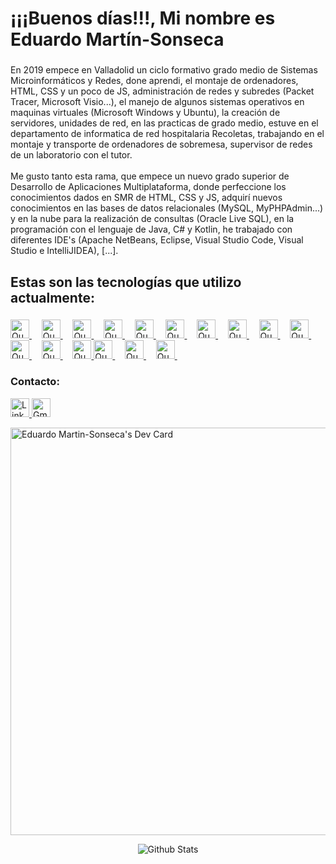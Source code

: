   <h1 align="left">¡¡¡Buenos días!!!, Mi nombre es Eduardo Martín-Sonseca</h1>

###

<p align="left">
  En 2019 empece en Valladolid un ciclo formativo grado medio de Sistemas Microinformáticos y
  Redes, done aprendi, el montaje de ordenadores, HTML, CSS y un poco de JS,
  administración de redes y subredes (Packet Tracer, Microsoft Visio...), el
  manejo de algunos sistemas operativos en maquinas virtuales (Microsoft Windows y Ubuntu), la
  creación de servidores, unidades de red, en las practicas de grado medio,
  estuve en el departamento de informatica de red hospitalaria Recoletas,
  trabajando en el montaje y transporte de ordenadores de sobremesa, supervisor
  de redes de un laboratorio con el tutor.<br /><br />Me gusto tanto esta rama,
  que empece un nuevo grado superior de Desarrollo de Aplicaciones
  Multiplataforma, donde perfeccione los conocimientos dados en SMR de HTML, CSS
  y JS, adquirí nuevos conocimientos en las bases de datos relacionales (MySQL,
  MyPHPAdmin...) y en la nube para la realización de consultas (Oracle Live
  SQL), en la programación con el lenguaje de Java, C# y
  Kotlin, he trabajado con diferentes IDE's (Apache NetBeans, Eclipse, Visual
  Studio Code, Visual Studio e IntelliJIDEA), [...].
</p>

###

<h2 align="left">Estas son las tecnologías que utilizo actualmente:</h2>

###

<div align="left">
  <a href="https://developer.mozilla.org/es/docs/Glossary/HTML5" target="_blank">
    <img src="https://cdn.jsdelivr.net/gh/devicons/devicon/icons/html5/html5-original.svg" alt="Que es HTML5" width="30" />
  </a>
  &nbsp;&nbsp;&nbsp;

  <a href="https://developer.mozilla.org/es/docs/Glossary/CSS" target="_blank">
    <img src="https://cdn.jsdelivr.net/gh/devicons/devicon/icons/css3/css3-original.svg" alt="Que es CSS" width="30" />
  </a>
  &nbsp;&nbsp;&nbsp;

  <a href="https://developer.mozilla.org/es/docs/Web/JavaScript" target="_blank">
    <img src="https://cdn.jsdelivr.net/gh/devicons/devicon/icons/javascript/javascript-original.svg" alt="Que es JavaScript" width="30" />
  </a>
  &nbsp;&nbsp;&nbsp;

  <a href="https://www.java.com/es/download/help/whatis_java.html" target="_blank">
    <img src="https://cdn.jsdelivr.net/gh/devicons/devicon/icons/java/java-original.svg" alt="Que es Java" width="30" />
  </a>
  &nbsp;&nbsp;&nbsp;

  <a href="https://developer.android.com/kotlin/overview?hl=es-419" target="_blank">
    <img src="https://cdn.jsdelivr.net/gh/devicons/devicon/icons/kotlin/kotlin-original.svg" alt="Que es Kotlin" width="30" />
  </a>
  &nbsp;&nbsp;&nbsp;

  <!-- Aquí he agregado el enlace correcto para Jetpack Compose -->
  <a href="https://developer.android.com/jetpack/compose" target="_blank">
    <img src="https://upload.wikimedia.org/wikipedia/commons/2/2f/Jetpack_Compose_logo.svg" alt="Que es Jetpack Compose" width="30" />
  </a>
  &nbsp;&nbsp;&nbsp;

  <a href="https://www.apple.com/co/swift/" target="_blank">
    <img src="https://cdn.jsdelivr.net/gh/devicons/devicon/icons/swift/swift-original.svg" alt="Que es Swift" width="30" />
  </a>
  &nbsp;&nbsp;&nbsp;

  <a href="https://learn.microsoft.com/es-es/dotnet/csharp/tour-of-csharp/" target="_blank">
    <img src="https://cdn.jsdelivr.net/gh/devicons/devicon/icons/csharp/csharp-original.svg" alt="Que es C#" width="30" />
  </a>
  &nbsp;&nbsp;&nbsp;

  <a href="https://git-scm.com/book/es/v2/Inicio---Sobre-el-Control-de-Versiones-Fundamentos-de-Git" target="_blank">
    <img src="https://cdn.jsdelivr.net/gh/devicons/devicon/icons/git/git-original.svg" alt="Que es Git" width="30" />
  </a>
  &nbsp;&nbsp;&nbsp;

  <a href="https://developer.android.com/studio/intro?hl=es-419" target="_blank">
    <img src="https://upload.wikimedia.org/wikipedia/commons/c/c1/Android_Studio_icon_%282023%29.svg" alt="Que es Android Studio" width="30" />
  </a>
  &nbsp;&nbsp;&nbsp;

  <a href="https://code.visualstudio.com/" target="_blank">
    <img src="https://cdn.jsdelivr.net/gh/devicons/devicon/icons/vscode/vscode-original.svg" alt="Que es Visual Studio Code" width="30" />
  </a>
  &nbsp;&nbsp;&nbsp;

  <a href="https://visualstudio.microsoft.com/es/#vs-section" target="_blank">
    <img src="https://cdn.jsdelivr.net/gh/devicons/devicon/icons/visualstudio/visualstudio-plain.svg" alt="Que es Visual Studio" width="30" />
  </a>
  &nbsp;&nbsp;&nbsp;

  <a href="https://slack.com/intl/es-es/help/articles/115004071768-%C2%BFQu%C3%A9-es-Slack-" target="_blank">
    <img src="https://cdn.jsdelivr.net/gh/devicons/devicon/icons/slack/slack-original.svg" alt="Que es Slack" width="30" />
  </a>

  <a href="https://www.python.org/doc/" target="_blank">
    <img src="https://cdn.jsdelivr.net/gh/devicons/devicon/icons/python/python-original.svg" alt="Que es Python" width="30" />
  </a>
  &nbsp;&nbsp;&nbsp;

  <a href="https://go.dev/doc/" target="_blank">
    <img src="https://cdn.jsdelivr.net/gh/devicons/devicon/icons/go/go-original.svg" alt="Que es Go" width="30" />
  </a>
  &nbsp;&nbsp;&nbsp;

  <a href="https://www.ruby-lang.org/es/documentation/" target="_blank">
    <img src="https://cdn.jsdelivr.net/gh/devicons/devicon/icons/ruby/ruby-original.svg" alt="Que es Ruby" width="30" />
  </a>
  &nbsp;&nbsp;&nbsp;
</div>

###

<h3 align="left">Contacto:</h3>

<div align="rigth">
  <a href="https://www.linkedin.com/in/eduardo-mart%C3%ADn-sonseca-b337281ab/" target="_blank">
    <img
      src="https://img.shields.io/static/v1?message=LinkedIn&logo=linkedin&label=&color=0077B5&logoColor=white&labelColor=&style=for-the-badge"
      height="30" alt="LinkedIn" />
  </a>
  <a href="mailto:martinsonsecaeduardo@gmail.com" target="_blank">
    <img
      src="https://img.shields.io/static/v1?message=Gmail&logo=gmail&label=&color=D14836&logoColor=white&labelColor=&style=for-the-badge"
      height="30" alt="Gmail" />
  </a>
</div>

<a href="https://app.daily.dev/eduardomartinsonseca" target="_blank"><img src="https://api.daily.dev/devcards/v2/PNiXdmfXA9HSPjTroDkMx.png?r=qtx&type=wide" width="652" alt="Eduardo Martin-Sonseca's Dev Card"/></a>

<p align="center">
        <img src="https://raw.githubusercontent.com/mayhemantt/mayhemantt/Update/svg/Bottom.svg" alt="Github Stats" />
</p>

###
